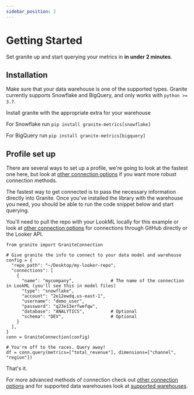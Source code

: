 ```yaml
---
sidebar_position: 2
---
```


# Getting Started

Set granite up and start querying your metrics in **in under 2 minutes**.

## Installation

Make sure that your data warehouse is one of the supported types. Granite currently supports Snowflake and BigQuery, and only works with `python >= 3.7`.

Install granite with the appropriate extra for your warehouse

For Snowflake run `pip install granite-metrics[snowflake]`

For BigQuery run `pip install granite-metrics[bigquery]`


## Profile set up

There are several ways to set up a profile, we're going to look at the fastest one here, but look at [other connection options](./3_connection_setup/connecting.md) if you want more robust connection methods.

The fastest way to get connected is to pass the necessary information directly into Granite. Once you've installed the library with the warehouse you need, you should be able to run the code snippet below and start querying.

You'll need to pull the repo with your LookML locally for this example or look at [other connection options](./3_connection_setup/connecting.md) for connections through GitHub directly or the Looker API.


```
from granite import GraniteConnection

# Give granite the info to connect to your data model and warehouse
config = {
  "repo_path": "~/Desktop/my-looker-repo",
  "connections": [
    {
      "name": "mycompany",              # The name of the connection in LookML (you'll see this in model files)
      "type": "snowflake",
      "account": "2e12ewdq.us-east-1",
      "username": "demo_user",
      "password": "q23e13erfwefqw",
      "database": "ANALYTICS",          # Optional
      "schema": "DEV",                  # Optional
    }
  ],
}
conn = GraniteConnection(config)

# You're off to the races. Query away!
df = conn.query(metrics=["total_revenue"], dimensions=["channel", "region"])
```

That's it.

For more advanced methods of connection check out [other connection options](./3_connection_setup/connecting.md) and for supported data warehouses look at [supported warehouses](./3_connection_setup/integrations.md).

